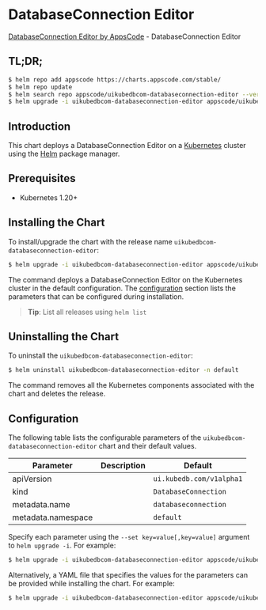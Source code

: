 # DatabaseConnection Editor

[DatabaseConnection Editor by AppsCode](https://appscode.com) - DatabaseConnection Editor

## TL;DR;

```bash
$ helm repo add appscode https://charts.appscode.com/stable/
$ helm repo update
$ helm search repo appscode/uikubedbcom-databaseconnection-editor --version=v0.18.0
$ helm upgrade -i uikubedbcom-databaseconnection-editor appscode/uikubedbcom-databaseconnection-editor -n default --create-namespace --version=v0.18.0
```

## Introduction

This chart deploys a DatabaseConnection Editor on a [Kubernetes](http://kubernetes.io) cluster using the [Helm](https://helm.sh) package manager.

## Prerequisites

- Kubernetes 1.20+

## Installing the Chart

To install/upgrade the chart with the release name `uikubedbcom-databaseconnection-editor`:

```bash
$ helm upgrade -i uikubedbcom-databaseconnection-editor appscode/uikubedbcom-databaseconnection-editor -n default --create-namespace --version=v0.18.0
```

The command deploys a DatabaseConnection Editor on the Kubernetes cluster in the default configuration. The [configuration](#configuration) section lists the parameters that can be configured during installation.

> **Tip**: List all releases using `helm list`

## Uninstalling the Chart

To uninstall the `uikubedbcom-databaseconnection-editor`:

```bash
$ helm uninstall uikubedbcom-databaseconnection-editor -n default
```

The command removes all the Kubernetes components associated with the chart and deletes the release.

## Configuration

The following table lists the configurable parameters of the `uikubedbcom-databaseconnection-editor` chart and their default values.

|     Parameter      | Description |               Default               |
|--------------------|-------------|-------------------------------------|
| apiVersion         |             | <code>ui.kubedb.com/v1alpha1</code> |
| kind               |             | <code>DatabaseConnection</code>     |
| metadata.name      |             | <code>databaseconnection</code>     |
| metadata.namespace |             | <code>default</code>                |


Specify each parameter using the `--set key=value[,key=value]` argument to `helm upgrade -i`. For example:

```bash
$ helm upgrade -i uikubedbcom-databaseconnection-editor appscode/uikubedbcom-databaseconnection-editor -n default --create-namespace --version=v0.18.0 --set apiVersion=ui.kubedb.com/v1alpha1
```

Alternatively, a YAML file that specifies the values for the parameters can be provided while
installing the chart. For example:

```bash
$ helm upgrade -i uikubedbcom-databaseconnection-editor appscode/uikubedbcom-databaseconnection-editor -n default --create-namespace --version=v0.18.0 --values values.yaml
```
